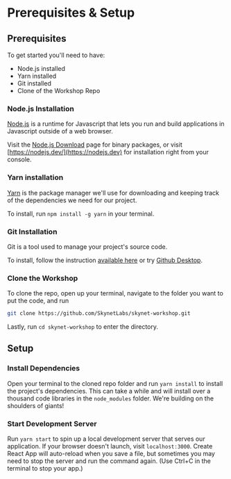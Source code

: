 # Prerequisites & Setup

## Prerequisites

To get started you'll need to have:

* Node.js installed
* Yarn installed
* Git installed
* Clone of the Workshop Repo

### Node.js Installation

[Node.js](https://nodejs.dev) is a runtime for Javascript that lets you run and build applications in Javascript outside of a web browser.

Visit the [Node.js Download](https://nodejs.org/en/download/) page for binary packages, or visit [https://nodejs.dev/](https://nodejs.dev) for installation right from your console.

### Yarn installation

[Yarn](https://yarnpkg.com) is the package manager we'll use for downloading and keeping track of the dependencies we need for our project.

To install, run `npm install -g yarn` in your terminal.

### Git Installation

Git is a tool used to manage your project's source code.

To install, follow the instruction [available here](https://gist.github.com/derhuerst/1b15ff4652a867391f03) or try [Github Desktop](https://desktop.github.com).

### Clone the Workshop

To clone the repo, open up your terminal, navigate to the folder you want to put the code, and run

```bash
git clone https://github.com/SkynetLabs/skynet-workshop.git
```

Lastly, run `cd skynet-workshop` to enter the directory.

## Setup

### Install Dependencies

Open your terminal to the cloned repo folder and run `yarn install` to install the project's dependencies. This can take a while and will install over a thousand code libraries in the `node_modules` folder. We're building on the shoulders of giants!

### Start Development Server

Run `yarn start` to spin up a local development server that serves our application. If your browser doesn't launch, visit `localhost:3000`. Create React App will auto-reload when you save a file, but sometimes you may need to stop the server and run the command again. (Use Ctrl+C in the terminal to stop your app.)
